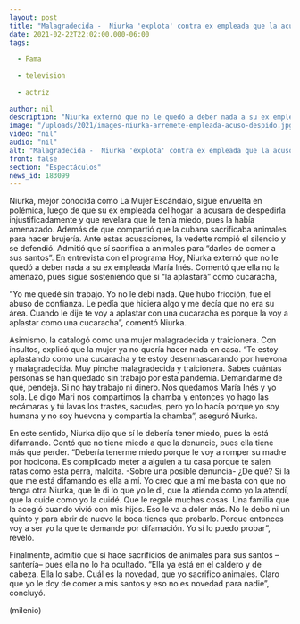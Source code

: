 ```yaml
---
layout: post
title: "Malagradecida -  Niurka 'explota' contra ex empleada que la acusó; admite que sacrifica animales"
date: 2021-02-22T22:02:00.000-06:00
tags:
  
  - Fama
  
  - television
  
  - actriz
  
author: nil
description: "Niurka externó que no le quedó a deber nada a su ex empleada María Inés. Comentó que ella no la amenazó, pues sigue sosteniendo que sí “la aplastará” como cucaracha."
image: "/uploads/2021/images-niurka-arremete-empleada-acuso-despido.jpg"
video: "nil"
audio: "nil"
alt: "Malagradecida -  Niurka 'explota' contra ex empleada que la acusó; admite que sacrifica animales"
front: false
section: "Espectáculos"
news_id: 183099
---
```


Niurka, mejor conocida como La Mujer Escándalo, sigue envuelta en polémica, luego de que su ex empleada del hogar la acusara de despedirla injustificadamente y que revelara que le tenía miedo, pues la había amenazado. Además de que compartió que la cubana sacrificaba animales para hacer brujería. Ante estas acusaciones, la vedette rompió el silencio y se defendió. Admitió que sí sacrifica a animales para “darles de comer a sus santos”. En entrevista con el programa Hoy, Niurka externó que no le quedó a deber nada a su ex empleada María Inés. Comentó que ella no la amenazó, pues sigue sosteniendo que sí “la aplastará” como cucaracha,

“Yo me quedé sin trabajo. Yo no le debí nada. Que hubo fricción, fue el abuso de confianza. Le pedía que hiciera algo y me decía que no era su área. Cuando le dije te voy a aplastar con una cucaracha es porque la voy a aplastar como una cucaracha”, comentó Niurka. 

Asimismo, la catalogó como una mujer malagradecida y traicionera. Con insultos, explicó que la mujer ya no quería hacer nada en casa.  “Te estoy aplastando como una cucaracha y te estoy desenmascarando por huevona y malagradecida. Muy pinche malagradecida y traicionera. Sabes cuántas personas se han quedado sin trabajo por esta pandemia. Demandarme de qué, pendeja. Si no hay trabajo ni dinero. Nos quedamos María Inés y yo sola. Le digo Mari nos compartimos la chamba y entonces yo hago las recámaras y tú lavas los trastes, sacudes, pero yo lo hacía porque yo soy humana y no soy huevona y compartía la chamba”, aseguró Niurka. 

En este sentido, Niurka dijo que sí le debería tener miedo, pues la está difamando. Contó que no tiene miedo a que la denuncie, pues ella tiene más que perder. “Debería tenerme miedo porque le voy a romper su madre por hocicona. Es complicado meter a alguien a tu casa porque te salen ratas como esta perra, maldita. -Sobre una posible denuncia- ¿De qué? Si la que me está difamando es ella a mí. Yo creo que a mí me basta con que no tenga otra Niurka, que le di lo que yo le di, que la atienda como yo la atendí, que la cuide como yo la cuidé. Que le regalé muchas cosas. Una familia que la acogió cuando vivió con mis hijos. Eso le va a doler más. No le debo ni un quinto y para abrir de nuevo la boca tienes que probarlo. Porque entonces voy a ser yo la que te demande por difamación. Yo sí lo puedo probar”, reveló. 

Finalmente, admitió que sí hace sacrificios de animales para sus santos –santería– pues ella no lo ha ocultado. “Ella ya está en el caldero y de cabeza. Ella lo sabe. Cuál es la novedad, que yo sacrifico animales. Claro que yo le doy de comer a mis santos y eso no es novedad para nadie”, concluyó. 

(milenio)